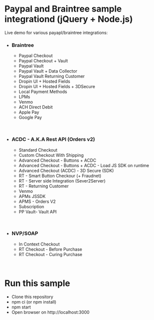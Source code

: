 # Paypal and Braintree sample integrationd (jQuery + Node.js)
Live demo for various payapl/braintree integrations:
 - ### Braintree 
    - Paypal Checkout
    - Paypal Checkout + Vault
    - Paypal Vault
    - Paypal Vault + Data Collector
    - Paypal Vault Returning Customer
    - Dropin UI + Hosted Fields
    - Dropin UI + Hosted Fields + 3DSecure
    - Local Payment Methods
    - LPMs
    - Venmo
    - ACH Direct Debit
    - Apple Pay
    - Google Pay
 
 <br/>    
 
 - ### ACDC - A.K.A Rest API (Orders v2)
    - Standard Checkout
    - Custom Checkout With Shipping
    - Advanced Checkout - Buttons + ACDC
    - Advanced Checkout - Buttons + ACDC - Load JS SDK on runtime
    - Advanced Checkout (ACDC) - 3D Secure (SDK)
    - RT - Smart Button Checkour (+ Fraudnet)
    - RT - Server side Integration (Sever2Server)
    - RT - Returning Customer
    - Venmo
    - APMs JSSDK
    - APMS - Orders V2
    - Subscription
    - PP Vault- Vault API
  
 <br/>
 
  - ### NVP/SOAP
    - In Context Checkout
    - RT Checkout - Before Purchase
    - RT Checkout - Curing Purchase
 
 <br/>

 # Run this sample
  - Clone this repository
  - npm ci (or npm install)
  - npm start
  - Open browser on http://localhost:3000
 
